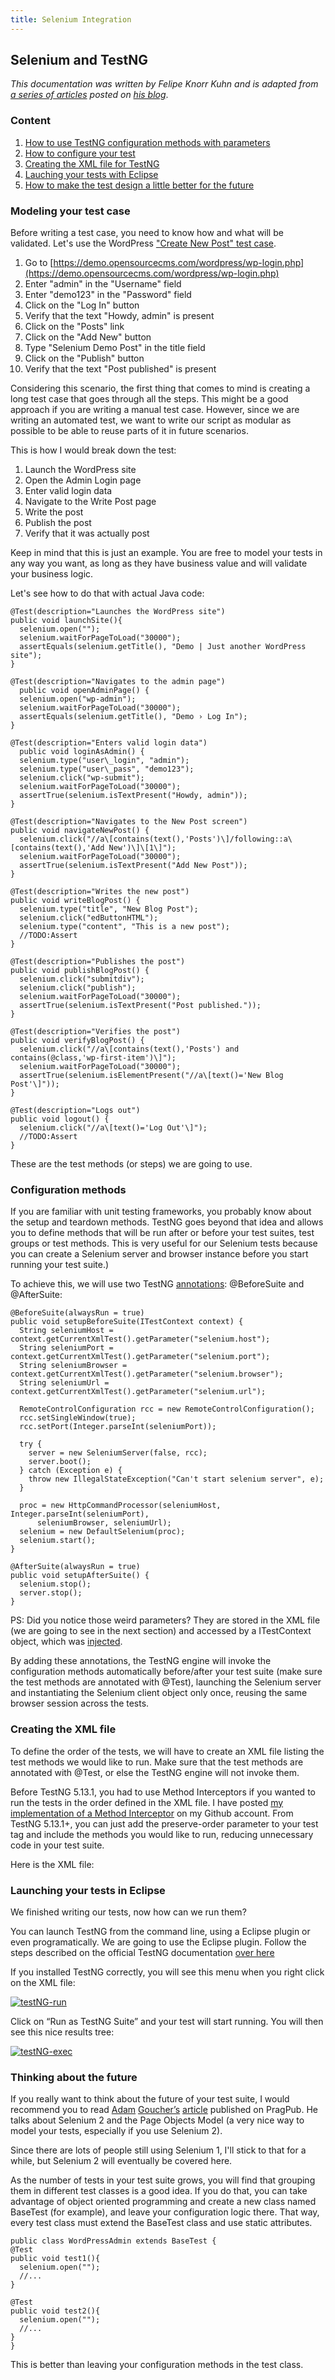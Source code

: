```yaml
---
title: Selenium Integration
---
```


Selenium and TestNG
-------------------

_This documentation was written by Felipe Knorr Kuhn and is adapted from [a series of articles](https://knorrium.info/2010/08/31/using-testng-to-launch-your-tests-and-the-selenium-server/) posted on [his blog](https://knorrium.info)_.

### Content

1.  [How to use TestNG configuration methods with parameters](#modeling)
2.  [How to configure your test](#configuration_methods)
3.  [Creating the XML file for TestNG](#creating_xml)
4.  [Lauching your tests with Eclipse](#launching)
5.  [How to make the test design a little better for the future](#future)

### Modeling your test case

Before writing a test case, you need to know how and what will be validated. Let's use the WordPress ["Create New Post" test case](https://knorrium.info/2010/05/19/a-java-approach-to-selenium).

1.  Go to [https://demo.opensourcecms.com/wordpress/wp-login.php](https://demo.opensourcecms.com/wordpress/wp-login.php)
2.  Enter "admin" in the "Username" field
3.  Enter "demo123" in the "Password" field
4.  Click on the "Log In" button
5.  Verify that the text "Howdy, admin" is present
6.  Click on the "Posts" link
7.  Click on the "Add New" button
8.  Type "Selenium Demo Post" in the title field
9.  Click on the "Publish" button
10.  Verify that the text "Post published" is present

Considering this scenario, the first thing that comes to mind is creating a long test case that goes through all the steps. This might be a good approach if you are writing a manual test case. However, since we are writing an automated test, we want to write our script as modular as possible to be able to reuse parts of it in future scenarios.

This is how I would break down the test:

1.  Launch the WordPress site
2.  Open the Admin Login page
3.  Enter valid login data
4.  Navigate to the Write Post page
5.  Write the post
6.  Publish the post
7.  Verify that it was actually post

Keep in mind that this is just an example. You are free to model your tests in any way you want, as long as they have business value and will validate your business logic.

Let's see how to do that with actual Java code:
```
@Test(description="Launches the WordPress site")
public void launchSite(){
  selenium.open("");
  selenium.waitForPageToLoad("30000");
  assertEquals(selenium.getTitle(), "Demo | Just another WordPress site");
}
 
@Test(description="Navigates to the admin page")
  public void openAdminPage() {
  selenium.open("wp-admin");
  selenium.waitForPageToLoad("30000");
  assertEquals(selenium.getTitle(), "Demo › Log In");
}
 
@Test(description="Enters valid login data")
  public void loginAsAdmin() {
  selenium.type("user\_login", "admin");
  selenium.type("user\_pass", "demo123");
  selenium.click("wp-submit");
  selenium.waitForPageToLoad("30000");
  assertTrue(selenium.isTextPresent("Howdy, admin"));
}
 
@Test(description="Navigates to the New Post screen")
public void navigateNewPost() {
  selenium.click("//a\[contains(text(),'Posts')\]/following::a\[contains(text(),'Add New')\]\[1\]");
  selenium.waitForPageToLoad("30000");
  assertTrue(selenium.isTextPresent("Add New Post"));
}
 
@Test(description="Writes the new post")
public void writeBlogPost() {
  selenium.type("title", "New Blog Post");
  selenium.click("edButtonHTML");
  selenium.type("content", "This is a new post");
  //TODO:Assert
}
 
@Test(description="Publishes the post")
public void publishBlogPost() {
  selenium.click("submitdiv");
  selenium.click("publish");
  selenium.waitForPageToLoad("30000");
  assertTrue(selenium.isTextPresent("Post published."));
}
 
@Test(description="Verifies the post")
public void verifyBlogPost() {
  selenium.click("//a\[contains(text(),'Posts') and contains(@class,'wp-first-item')\]");
  selenium.waitForPageToLoad("30000");
  assertTrue(selenium.isElementPresent("//a\[text()='New Blog Post'\]"));
}
 
@Test(description="Logs out")
public void logout() {
  selenium.click("//a\[text()='Log Out'\]");
  //TODO:Assert
}
```
These are the test methods (or steps) we are going to use.

### Configuration methods

If you are familiar with unit testing frameworks, you probably know about the setup and teardown methods. TestNG goes beyond that idea and allows you to define methods that will be run after or before your test suites, test groups or test methods. This is very useful for our Selenium tests because you can create a Selenium server and browser instance before you start running your test suite.)

To achieve this, we will use two TestNG [annotations](documentation-main.html#annotations): @BeforeSuite and @AfterSuite:

```
@BeforeSuite(alwaysRun = true)
public void setupBeforeSuite(ITestContext context) {
  String seleniumHost = context.getCurrentXmlTest().getParameter("selenium.host");
  String seleniumPort = context.getCurrentXmlTest().getParameter("selenium.port");
  String seleniumBrowser = context.getCurrentXmlTest().getParameter("selenium.browser");
  String seleniumUrl = context.getCurrentXmlTest().getParameter("selenium.url");
 
  RemoteControlConfiguration rcc = new RemoteControlConfiguration();
  rcc.setSingleWindow(true);
  rcc.setPort(Integer.parseInt(seleniumPort));
 
  try {
    server = new SeleniumServer(false, rcc);
    server.boot();
  } catch (Exception e) {
    throw new IllegalStateException("Can't start selenium server", e);
  }
 
  proc = new HttpCommandProcessor(seleniumHost, Integer.parseInt(seleniumPort),
      seleniumBrowser, seleniumUrl);
  selenium = new DefaultSelenium(proc);
  selenium.start();
}
 
@AfterSuite(alwaysRun = true)
public void setupAfterSuite() {
  selenium.stop();
  server.stop();
}
```
PS: Did you notice those weird parameters? They are stored in the XML file (we are going to see in the next section) and accessed by a ITestContext object, which was [injected](documentation-main.html#dependency-injection).

By adding these annotations, the TestNG engine will invoke the configuration methods automatically before/after your test suite (make sure the test methods are annotated with @Test), launching the Selenium server and instantiating the Selenium client object only once, reusing the same browser session across the tests.

### Creating the XML file

To define the order of the tests, we will have to create an XML file listing the test methods we would like to run. Make sure that the test methods are annotated with @Test, or else the TestNG engine will not invoke them.

Before TestNG 5.13.1, you had to use Method Interceptors if you wanted to run the tests in the order defined in the XML file. I have posted [my implementation of a Method Interceptor](https://gist.github.com/416310) on my Github account. From TestNG 5.13.1+, you can just add the preserve-order parameter to your test tag and include the methods you would like to run, reducing unnecessary code in your test suite.

Here is the XML file:

 <parameter name="selenium.host" value="localhost" />
  <parameter name="selenium.port" value="3737" />
  <parameter name="selenium.browser" value="\*firefox" />
  <parameter name="selenium.url" value="https://demo.opensourcecms.com/wordpress/" />

  <include name="launchSite" />
          <include name="openAdminPage" />
          <include name="loginAsAdmin" />
          <include name="navigateNewPost" />
          <include name="writeBlogPost" />
          <include name="publishBlogPost" />
          <include name="verifyBlogPost" /> 

### Launching your tests in Eclipse

We finished writing our tests, now how can we run them?

You can launch TestNG from the command line, using a Eclipse plugin or even programatically. We are going to use the Eclipse plugin. Follow the steps described on the official TestNG documentation [over here](download.html)

If you installed TestNG correctly, you will see this menu when you right click on the XML file:  

 [![](pics/testNG-run.png "testNG-run")](pics/testNG-run.png) 

Click on “Run as TestNG Suite” and your test will start running. You will then see this nice results tree:

[![](pics/testNG-exec.png "testNG-exec")](pics/testNG-exec.png)

### Thinking about the future

If you really want to think about the future of your test suite, I would recommend you to read [Adam](https://adam.goucher.ca/) [Goucher’s](https://twitter.com/adamgoucher) [article](https://www.pragprog.com/magazines) published on PragPub. He talks about Selenium 2 and the Page Objects Model (a very nice way to model your tests, especially if you use Selenium 2).

Since there are lots of people still using Selenium 1, I'll stick to that for a while, but Selenium 2 will eventually be covered here.

As the number of tests in your test suite grows, you will find that grouping them in different test classes is a good idea. If you do that, you can take advantage of object oriented programming and create a new class named BaseTest (for example), and leave your configuration logic there. That way, every test class must extend the BaseTest class and use static attributes.
```
public class WordPressAdmin extends BaseTest {
@Test
public void test1(){
  selenium.open("");
  //...
}

@Test
public void test2(){
  selenium.open("");
  //...
}
}
```
This is better than leaving your configuration methods in the test class.